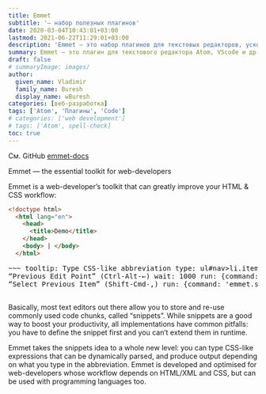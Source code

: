 ```yaml
---
title: Emmet
subtitle: '— набор полезных плагинов'
date: 2020-03-04T10:43:01+03:00
lastmod: 2021-06-22T11:29:01+03:00
description: 'Emmet — это набор плагинов для текстовых редакторов, ускоряющих написание кода HTML, XML, XSL, и некоторых других языков.'
summary: Emmet — это плагин для текстового редактора Atom, VScode и др.
draft: false
# summaryImage: images/
author:
  given_name: Vladimir
  family_name: Buresh
  display_name: wBuresh
categories: [веб-разработка]
tags: ['Atom', 'Плагины', 'Code']
# categories: ['web development']
# tags: ['Atom', spell-check]
toc: true
---
```


См. GitHub [emmet-docs](https://github.com/emmetio/emmet-docs/blob/master/src/documents/)

Emmet — the essential toolkit for web-developers

Emmet is a web-developer’s toolkit that can greatly improve your HTML & CSS workflow:

``` html
<!doctype html>
  <html lang="en">
    <head>
      <title>Demo</title>
    </head>
    <body> | </body>
  </html>
```

<pre>
~~~ tooltip: Type CSS-like abbreviation type: ul#nav>li.item$*4>a{Item $} wait: 1000 tooltip: Run “Expand Abbreviation” action to expand it into HTML ::: “Expand Abbreviation” (Tab key) wait: 600 run: emmet.expand_abbreviation wait: 1000 tooltip: Traverse between important code points with “Next/Previous Edit Point” action ::: “Next Edit Point” (Ctrl-Alt-→)
“Previous Edit Point” (Ctrl-Alt-←) wait: 1000 run: {command: 'emmet.next_edit_point', times: 7} wait: 1000 tooltip: Select tags with “Balance” action ::: “Balance” (Cmd-D) run: {command: 'emmet.balance_outward', times: 3} wait: 1000 moveTo: 102 tooltip: Select important parts with “Select Next/Previous Item” action ::: “Select Next Item” (Shift-Cmd-.)
“Select Previous Item” (Shift-Cmd-,) run: {command: 'emmet.select_next_item', times: 7, beforeDelay: 300} wait: 2000 moveTo: 95 wait: 1000 tooltip: Quickly comment full tag with “Toggle Comment” action ::: “Toggle Comment” (Cmd-/) run: {command: 'emmet.toggle_comment', times: 2, beforeDelay: 1000} </textarea>
</pre>

Basically, most text editors out there allow you to store and re-use commonly used code chunks, called “snippets”. While snippets are a good way to boost your productivity, all implementations have common pitfalls: you have to define the snippet first and you can’t extend them in runtime.

Emmet takes the snippets idea to a whole new level: you can type CSS-like expressions that can be dynamically parsed, and produce output depending on what you type in the abbreviation. Emmet is developed and optimised for web-developers whose workflow depends on HTML/XML and CSS, but can be used with programming languages too.
